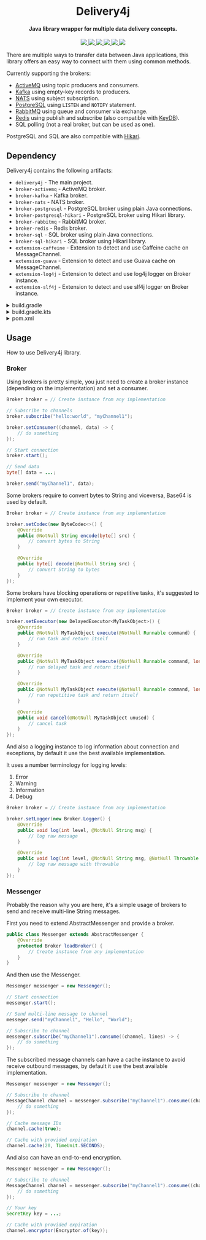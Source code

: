 <h1 align="center">Delivery4j</h1>

<h4 align="center">Java library wrapper for multiple data delivery concepts.</h4>

<p align="center">
    <a href="https://saic.one/discord">
        <img src="https://img.shields.io/discord/974288218839191612.svg?style=flat-square&label=discord&logo=discord&logoColor=white&color=7289da"/>
    </a>
    <a href="https://www.codefactor.io/repository/github/saicone/delivery4j">
        <img src="https://www.codefactor.io/repository/github/saicone/delivery4j/badge?style=flat-square"/>
    </a>
    <a href="https://github.com/saicone/delivery4j">
        <img src="https://img.shields.io/github/languages/code-size/saicone/delivery4j?logo=github&logoColor=white&style=flat-square"/>
    </a>
    <a href="https://jitpack.io/#com.saicone/delivery4j">
        <img src="https://jitpack.io/v/com.saicone/delivery4j.svg?style=flat-square"/>
    </a>
    <a href="https://javadoc.saicone.com/delivery4j/overview-summary.html">
        <img src="https://img.shields.io/badge/JavaDoc-Online-green?style=flat-square"/>
    </a>
    <a href="https://docs.saicone.com/delivery4j/">
        <img src="https://img.shields.io/badge/Saicone-delivery4j%20Wiki-3b3bb0?logo=github&logoColor=white&style=flat-square"/>
    </a>
</p>

There are multiple ways to transfer data between Java applications, this library offers an easy way to connect with them using common methods.

Currently supporting the brokers:

* [ActiveMQ](https://github.com/apache/activemq) using topic producers and consumers.
* [Kafka](https://github.com/apache/kafka) using empty-key records to producers.
* [NATS](https://github.com/nats-io/nats.java) using subject subscription.
* [PostgreSQL](https://github.com/pgjdbc/pgjdbc) using `LISTEN` and `NOTIFY` statement.
* [RabbitMQ](https://github.com/rabbitmq/rabbitmq-java-client) using queue and consumer via exchange.
* [Redis](https://github.com/redis/jedis) using publish and subscribe (also compatible with [KeyDB](https://github.com/Snapchat/KeyDB)).
* SQL polling (not a real broker, but can be used as one).

PostgreSQL and SQL are also compatible with [Hikari](https://github.com/brettwooldridge/HikariCP).

## Dependency

Delivery4j contains the following artifacts:

* `delivery4j` - The main project.
* `broker-activemq` - ActiveMQ broker.
* `broker-kafka` - Kafka broker.
* `broker-nats` - NATS broker.
* `broker-postgresql` - PostgreSQL broker using plain Java connections.
* `broker-postgresql-hikari` - PostgreSQL broker using Hikari library.
* `broker-rabbitmq` - RabbitMQ broker.
* `broker-redis` - Redis broker.
* `broker-sql` - SQL broker using plain Java connections.
* `broker-sql-hikari` - SQL broker using Hikari library.
* `extension-caffeine` - Extension to detect and use Caffeine cache on MessageChannel.
* `extension-guava` - Extension to detect and use Guava cache on MessageChannel.
* `extension-log4j` - Extension to detect and use log4j logger on Broker instance.
* `extension-slf4j` - Extension to detect and use slf4j logger on Broker instance.

<details>
  <summary>build.gradle</summary>

```groovy
repositories {
    maven { url 'https://jitpack.io' }
}

dependencies {
    implementation 'com.saicone.delivery4j:delivery4j:VERSION'
}
```

</details>

<details>
  <summary>build.gradle.kts</summary>

```kotlin
repositories {
    maven("https://jitpack.io")
}

dependencies {
    implementation("com.saicone.delivery4j:delivery4j:VERSION")
}
```

</details>

<details>
  <summary>pom.xml</summary>

```xml
<repositories>
    <repository>
        <id>Jitpack</id>
        <url>https://jitpack.io</url>
    </repository>
</repositories>

<dependencies>
    <dependency>
        <groupId>com.saicone.delivery4j</groupId>
        <artifactId>delivery4j</artifactId>
        <version>VERSION</version>
        <scope>compile</scope>
    </dependency>
</dependencies>
```

</details>

## Usage

How to use Delivery4j library.

### Broker

Using brokers is pretty simple, you just need to create a broker instance (depending on the implementation) and set a consumer.

```java
Broker broker = // Create instance from any implementation

// Subscribe to channels
broker.subscribe("hello:world", "myChannel1");

broker.setConsumer((channel, data) -> {
    // do something
});

// Start connection
broker.start();

// Send data
byte[] data = ...;

broker.send("myChannel1", data);
```

Some brokers require to convert bytes to String and viceversa, Base64 is used by default.

```java
Broker broker = // Create instance from any implementation

broker.setCodec(new ByteCodec<>() {
    @Override
    public @NotNull String encode(byte[] src) {
        // convert bytes to String
    }

    @Override
    public byte[] decode(@NotNull String src) {
        // convert String to bytes
    }
});
```

Some brokers have blocking operations or repetitive tasks, it's suggested to implement your own executor.

```java
Broker broker = // Create instance from any implementation

broker.setExecutor(new DelayedExecutor<MyTaskObject>() {
    @Override
    public @NotNull MyTaskObject execute(@NotNull Runnable command) {
        // run task and return itself
    }

    @Override
    public @NotNull MyTaskObject execute(@NotNull Runnable command, long delay, @NotNull TimeUnit unit) {
        // run delayed task and return itself
    }

    @Override
    public @NotNull MyTaskObject execute(@NotNull Runnable command, long delay, long period, @NotNull TimeUnit unit) {
        // run repetitive task and return itself
    }

    @Override
    public void cancel(@NotNull MyTaskObject unused) {
        // cancel task
    }
});
```

And also a logging instance to log information about connection and exceptions, by default it use the best available implementation.

It uses a number terminology for logging levels:

1. Error
2. Warning
3. Information
4. Debug

```java
Broker broker = // Create instance from any implementation

broker.setLogger(new Broker.Logger() {
    @Override
    public void log(int level, @NotNull String msg) {
        // log raw message
    }

    @Override
    public void log(int level, @NotNull String msg, @NotNull Throwable throwable) {
        // log raw message with throwable
    }
});
```

### Messenger

Probably the reason why you are here, it's a simple usage of brokers to send and receive multi-line String messages.

First you need to extend AbstractMessenger and provide a broker.

```java
public class Messenger extends AbstractMessenger {
    @Override
    protected Broker loadBroker() {
        // Create instance from any implementation
    }
}
```

And then use the Messenger.

```java
Messenger messenger = new Messenger();

// Start connection
messenger.start();

// Send multi-line message to channel
messeger.send("myChannel1", "Hello", "World");

// Subscribe to channel
messenger.subscribe("myChannel1").consume((channel, lines) -> {
    // do something
});
```

The subscribed message channels can have a cache instance to avoid receive outbound messages, by default it use the best available implementation.

```java
Messenger messenger = new Messenger();

// Subscribe to channel
MessageChannel channel = messenger.subscribe("myChannel1").consume((channel, lines) -> {
    // do something
});

// Cache message IDs
channel.cache(true);

// Cache with provided expiration
channel.cache(20, TimeUnit.SECONDS);
```

And also can have an end-to-end encryption.

```java
Messenger messenger = new Messenger();

// Subscribe to channel
MessageChannel channel = messenger.subscribe("myChannel1").consume((channel, lines) -> {
    // do something
});

// Your key
SecretKey key = ...;

// Cache with provided expiration
channel.encryptor(Encryptor.of(key));
```